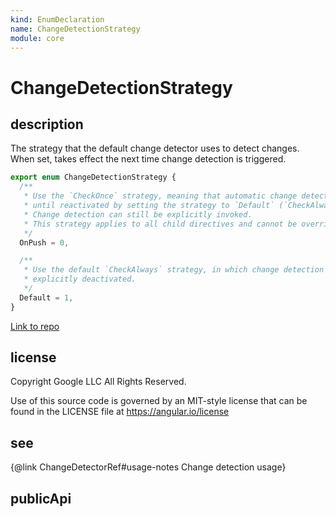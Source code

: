 ```yaml
---
kind: EnumDeclaration
name: ChangeDetectionStrategy
module: core
---
```


# ChangeDetectionStrategy

## description

The strategy that the default change detector uses to detect changes.
When set, takes effect the next time change detection is triggered.

```ts
export enum ChangeDetectionStrategy {
  /**
   * Use the `CheckOnce` strategy, meaning that automatic change detection is deactivated
   * until reactivated by setting the strategy to `Default` (`CheckAlways`).
   * Change detection can still be explicitly invoked.
   * This strategy applies to all child directives and cannot be overridden.
   */
  OnPush = 0,

  /**
   * Use the default `CheckAlways` strategy, in which change detection is automatic until
   * explicitly deactivated.
   */
  Default = 1,
}
```

[Link to repo](https://github.com/timdeschryver/angular/blob/master/packages/core/src/change_detection/constants.ts#L18-L32)

## license

Copyright Google LLC All Rights Reserved.

Use of this source code is governed by an MIT-style license that can be
found in the LICENSE file at https://angular.io/license

## see

{@link ChangeDetectorRef#usage-notes Change detection usage}

## publicApi
